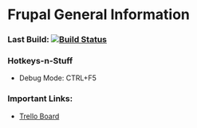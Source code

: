# Frupal General Information

### Last Build: [![Build Status](https://travis-ci.org/a-bunch-of-people/frupal.svg?branch=master)](https://travis-ci.org/a-bunch-of-people/frupal)

### Hotkeys-n-Stuff

* Debug Mode: CTRL+F5

### Important Links:

* [Trello Board](https://trello.com/b/8XPxP34C/game)

